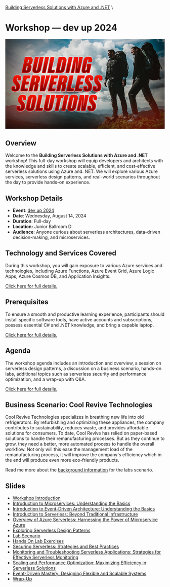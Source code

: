 [Building Serverless Solutions with Azure and .NET](https://github.com/TaleLearnCode/BuildingServerlessSolutions) \ 

# Workshop — dev up 2024

![Building Serverless Solutions with Azure and .NET](thumbnail.jpg)

## Overview

Welcome to the **Building Serverless Solutions with Azure and .NET** workshop! This full-day workshop will equip developers and architects with the knowledge and skills to create scalable, efficient, and cost-effective serverless solutions using Azure and. NET. We will explore various Azure services, serverless design patterns, and real-world scenarios throughout the day to provide hands-on experience.

## Workshop Details

- **Event**: [dev up 2024](https://www.devupconf.org/sessions/workshops)
- **Date**: Wednesday, August 14, 2024
- **Duration**: Full-day
- **Location:** Junior Ballroom D
- **Audience**: Anyone curious about serverless architectures, data-driven decision-making, and microservices.

## Technology and Services Covered

During this workshop, you will gain exposure to various Azure services and technologies, including Azure Functions, Azure Event Grid, Azure Logic Apps, Azure Cosmos DB, and Application Insights.

[Click here for full details.](technologies-and-services-covered.md) 

## Prerequisites

To ensure a smooth and productive learning experience, participants should install specific software tools, have active accounts and subscriptions, possess essential C# and .NET knowledge, and bring a capable laptop.

[Click here for full details.](prerequisites.md) 

## Agenda

The workshop agenda includes an introduction and overview, a session on serverless design patterns, a discussion on a business scenario, hands-on labs, additional topics such as serverless security and performance optimization, and a wrap-up with Q&A.

[Click here for full details.](agenda.md) 

## Business Scenario: Cool Revive Technologies

Cool Revive Technologies specializes in breathing new life into old refrigerators. By refurbishing and optimizing these appliances, the company contributes to sustainability, reduces waste, and provides affordable solutions for consumers. To date, Cool Revive has relied on paper-based solutions to handle their remanufacturing processes. But as they continue to grow, they need a better, more automated process to handle the overall workflow. Not only will this ease the management load of the remanufacturing process, it will improve the company's efficiency which in the end will produce even more eco-friendly products.

Read me more about the [background information](background-info/README.md) for the labs scenario.

## Slides

-  [Workshop Introduction](slides/00%20-%20Workshop%20Introduction.pdf)
-  [Introduction to Microservices: Understanding the Basics](slides/01%20-%20Prologue%20-%20Microservices.pdf)
-  [Introduction to Event-Driven Architecture: Understanding the Basics](slides/02%20-%20Prologue%20-%20Event-Driven%20Architecture.pdf)
-  [Introduction to Serverless: Beyond Traditional Infrastructure](slides/slides/03%20-%20Prologue%20-%20Serverless.pdf)
-  [Overview of Azure  Serverless: Harnessing the Power of Microservice Azure](slides/slides/04%20-%20Azure%20Serverless.pdf)
-  [Exploring Serverless Design Patterns](slides/06%20-%20Serverless%20Design%20Patterns.pdf)
-  [Lab Scenario](slides/07%20-%20Business%20Scenario.pdf)
-  [Hands On Lab Exercises](slides/slides/08%20-%20Hands-On%20Labs.pdf)
-  [Securing Serverless: Strategies and Best Practices](slides/09%20-%20Securing%20Serverless.pdf)
-  [Monitoring and  Troubleshooting  Serverless Applications: Strategies for Effective Serverless Monitoring](10%20-%20Monitoring%20Serverless.pdf)
-  [Scaling and Performance Optimization: Maximizing Efficiency in Serverless Solutions](slides/11%20-%20Scaling%20and%20Performance%20Optimization.pdf)
-  [Event-Driven Mastery: Designing Flexible and Scalable Systems](slides/11%20-%20Scaling%20and%20Performance%20Optimization.pdf)
-  [Wrap-Up](slides/13%20-%20Wrap-Up.pdf)
